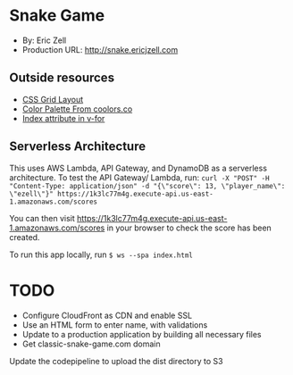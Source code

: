 # Snake Game
+ By: Eric Zell
+ Production URL: <http://snake.ericjzell.com>

## Outside resources
- [CSS Grid Layout](https://www.w3schools.com/css/css_grid.asp)
- [Color Palette From coolors.co](https://coolors.co/palettes/trending)
- [Index attribute in v-for](https://forum.vuejs.org/t/index-attribute-in-v-for/4039)

## Serverless Architecture
This uses AWS Lambda, API Gateway, and DynamoDB as a serverless architecture.
To test the API Gateway/ Lambda, run:
`curl -X "POST" -H "Content-Type: application/json" -d "{\"score\": 13, \"player_name\": \"ezell\"}" https://1k3lc77m4g.execute-api.us-east-1.amazonaws.com/scores`

You can then visit https://1k3lc77m4g.execute-api.us-east-1.amazonaws.com/scores in your browser to check the score has been created.

To run this app locally, run `$ ws --spa index.html`

# TODO
- Configure CloudFront as CDN and enable SSL
- Use an HTML form to enter name, with validations
- Update to a production application by building all necessary files
- Get classic-snake-game.com domain

Update the codepipeline to upload the dist directory to S3
